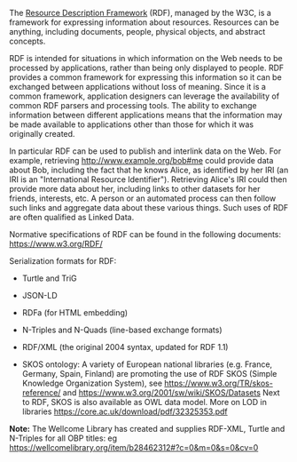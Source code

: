 The [Resource Description Framework](https://www.w3.org/TR/rdf11-primer/) (RDF), managed by the W3C, is a framework for expressing information about resources. Resources can be anything, including documents, people, physical objects, and abstract concepts.

RDF is intended for situations in which information on the Web needs to be processed by applications, rather than being only displayed to people. RDF provides a common framework for expressing this information so it can be exchanged between applications without loss of meaning. Since it is a common framework, application designers can leverage the availability of common RDF parsers and processing tools. The ability to exchange information between different applications means that the information may be made available to applications other than those for which it was originally created.

In particular RDF can be used to publish and interlink data on the Web. For example, retrieving http://www.example.org/bob#me could provide data about Bob, including the fact that he knows Alice, as identified by her IRI (an IRI is an "International Resource Identifier"). Retrieving Alice's IRI could then provide more data about her, including links to other datasets for her friends, interests, etc. A person or an automated process can then follow such links and aggregate data about these various things. Such uses of RDF are often qualified as Linked Data.

Normative specifications of RDF can be found in the following documents: https://www.w3.org/RDF/

Serialization formats for RDF:
* Turtle and TriG 
* JSON-LD 
* RDFa  (for HTML embedding)
* N-Triples and N-Quads (line-based exchange formats)
* RDF/XML (the original 2004 syntax, updated for RDF 1.1)

* SKOS ontology: A variety of European national libraries (e.g. France, Germany, Spain, Finland) are promoting the use of RDF SKOS (Simple Knowledge Organization System), see https://www.w3.org/TR/skos-reference/ and https://www.w3.org/2001/sw/wiki/SKOS/Datasets
Next to RDF, SKOS is also available as OWL data model. More on LOD in libraries https://core.ac.uk/download/pdf/32325353.pdf

**Note:** The Wellcome Library has created and supplies RDF-XML, Turtle and N-Triples for all OBP titles: eg https://wellcomelibrary.org/item/b28462312#?c=0&m=0&s=0&cv=0